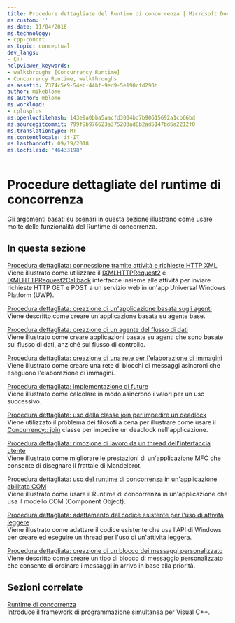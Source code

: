```yaml
---
title: Procedure dettagliate del Runtime di concorrenza | Microsoft Docs
ms.custom: ''
ms.date: 11/04/2016
ms.technology:
- cpp-concrt
ms.topic: conceptual
dev_langs:
- C++
helpviewer_keywords:
- walkthroughs [Concurrency Runtime]
- Concurrency Runtime, walkthroughs
ms.assetid: 7374c5e9-54eb-44bf-9ed9-5e190cfd290b
author: mikeblome
ms.author: mblome
ms.workload:
- cplusplus
ms.openlocfilehash: 143e9a0bba5aacfd3004bd7b90615692a1cb66bd
ms.sourcegitcommit: 799f9b976623a375203ad8b2ad5147bd6a2212f0
ms.translationtype: MT
ms.contentlocale: it-IT
ms.lasthandoff: 09/19/2018
ms.locfileid: "46433198"
---
```

# <a name="concurrency-runtime-walkthroughs"></a>Procedure dettagliate del runtime di concorrenza

Gli argomenti basati su scenari in questa sezione illustrano come usare molte delle funzionalità del Runtime di concorrenza.

## <a name="in-this-section"></a>In questa sezione

[Procedura dettagliata: connessione tramite attività e richieste HTTP XML](../../parallel/concrt/walkthrough-connecting-using-tasks-and-xml-http-requests.md)<br/>
Viene illustrato come utilizzare il [IXMLHTTPRequest2](/previous-versions/windows/desktop/api/msxml6/nn-msxml6-ixmlhttprequest2) e [IXMLHTTPRequest2Callback](/previous-versions/windows/desktop/api/msxml6/nn-msxml6-ixmlhttprequest2callback) interfacce insieme alle attività per inviare richieste HTTP GET e POST a un servizio web in un'app Universal Windows Platform (UWP).

[Procedura dettagliata: creazione di un'applicazione basata sugli agenti](../../parallel/concrt/walkthrough-creating-an-agent-based-application.md)<br/>
Viene descritto come creare un'applicazione basata su agente base.

[Procedura dettagliata: creazione di un agente del flusso di dati](../../parallel/concrt/walkthrough-creating-a-dataflow-agent.md)<br/>
Viene illustrato come creare applicazioni basate su agenti che sono basate sul flusso di dati, anziché sul flusso di controllo.

[Procedura dettagliata: creazione di una rete per l'elaborazione di immagini](../../parallel/concrt/walkthrough-creating-an-image-processing-network.md)<br/>
Viene illustrato come creare una rete di blocchi di messaggi asincroni che eseguono l'elaborazione di immagini.

[Procedura dettagliata: implementazione di future](../../parallel/concrt/walkthrough-implementing-futures.md)<br/>
Viene illustrato come calcolare in modo asincrono i valori per un uso successivo.

[Procedura dettagliata: uso della classe join per impedire un deadlock](../../parallel/concrt/walkthrough-using-join-to-prevent-deadlock.md)<br/>
Viene utilizzato il problema dei filosofi a cena per illustrare come usare il [Concurrency:: join](../../parallel/concrt/reference/join-class.md) classe per impedire un deadlock nell'applicazione.

[Procedura dettagliata: rimozione di lavoro da un thread dell'interfaccia utente](../../parallel/concrt/walkthrough-removing-work-from-a-user-interface-thread.md)<br/>
Viene illustrato come migliorare le prestazioni di un'applicazione MFC che consente di disegnare il frattale di Mandelbrot.

[Procedura dettagliata: uso del runtime di concorrenza in un'applicazione abilitata COM](../../parallel/concrt/walkthrough-using-the-concurrency-runtime-in-a-com-enabled-application.md)<br/>
Viene illustrato come usare il Runtime di concorrenza in un'applicazione che usa il modello COM (Component Object).

[Procedura dettagliata: adattamento del codice esistente per l'uso di attività leggere](../../parallel/concrt/walkthrough-adapting-existing-code-to-use-lightweight-tasks.md)<br/>
Viene illustrato come adattare il codice esistente che usa l'API di Windows per creare ed eseguire un thread per l'uso di un'attività leggera.

[Procedura dettagliata: creazione di un blocco dei messaggi personalizzato](../../parallel/concrt/walkthrough-creating-a-custom-message-block.md)<br/>
Viene descritto come creare un tipo di blocco di messaggio personalizzato che consente di ordinare i messaggi in arrivo in base alla priorità.

## <a name="related-sections"></a>Sezioni correlate

[Runtime di concorrenza](../../parallel/concrt/concurrency-runtime.md)<br/>
Introduce il framework di programmazione simultanea per Visual C++.

